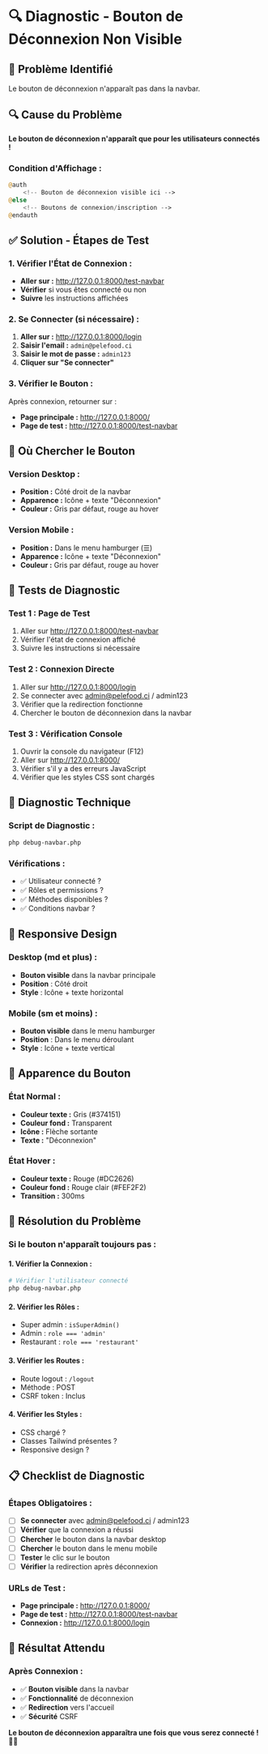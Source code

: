 # 🔍 Diagnostic - Bouton de Déconnexion Non Visible

## 🚨 **Problème Identifié**

Le bouton de déconnexion n'apparaît pas dans la navbar.

## 🔍 **Cause du Problème**

**Le bouton de déconnexion n'apparaît que pour les utilisateurs connectés !**

### **Condition d'Affichage :**
```php
@auth
    <!-- Bouton de déconnexion visible ici -->
@else
    <!-- Boutons de connexion/inscription -->
@endauth
```

## ✅ **Solution - Étapes de Test**

### **1. Vérifier l'État de Connexion :**
- **Aller sur :** http://127.0.0.1:8000/test-navbar
- **Vérifier** si vous êtes connecté ou non
- **Suivre** les instructions affichées

### **2. Se Connecter (si nécessaire) :**
1. **Aller sur :** http://127.0.0.1:8000/login
2. **Saisir l'email :** `admin@pelefood.ci`
3. **Saisir le mot de passe :** `admin123`
4. **Cliquer sur "Se connecter"**

### **3. Vérifier le Bouton :**
Après connexion, retourner sur :
- **Page principale :** http://127.0.0.1:8000/
- **Page de test :** http://127.0.0.1:8000/test-navbar

## 🎯 **Où Chercher le Bouton**

### **Version Desktop :**
- **Position :** Côté droit de la navbar
- **Apparence :** Icône + texte "Déconnexion"
- **Couleur :** Gris par défaut, rouge au hover

### **Version Mobile :**
- **Position :** Dans le menu hamburger (☰)
- **Apparence :** Icône + texte "Déconnexion"
- **Couleur :** Gris par défaut, rouge au hover

## 🧪 **Tests de Diagnostic**

### **Test 1 : Page de Test**
1. Aller sur http://127.0.0.1:8000/test-navbar
2. Vérifier l'état de connexion affiché
3. Suivre les instructions si nécessaire

### **Test 2 : Connexion Directe**
1. Aller sur http://127.0.0.1:8000/login
2. Se connecter avec admin@pelefood.ci / admin123
3. Vérifier que la redirection fonctionne
4. Chercher le bouton de déconnexion dans la navbar

### **Test 3 : Vérification Console**
1. Ouvrir la console du navigateur (F12)
2. Aller sur http://127.0.0.1:8000/
3. Vérifier s'il y a des erreurs JavaScript
4. Vérifier que les styles CSS sont chargés

## 🔧 **Diagnostic Technique**

### **Script de Diagnostic :**
```bash
php debug-navbar.php
```

### **Vérifications :**
- ✅ Utilisateur connecté ?
- ✅ Rôles et permissions ?
- ✅ Méthodes disponibles ?
- ✅ Conditions navbar ?

## 📱 **Responsive Design**

### **Desktop (md et plus) :**
- **Bouton visible** dans la navbar principale
- **Position** : Côté droit
- **Style** : Icône + texte horizontal

### **Mobile (sm et moins) :**
- **Bouton visible** dans le menu hamburger
- **Position** : Dans le menu déroulant
- **Style** : Icône + texte vertical

## 🎨 **Apparence du Bouton**

### **État Normal :**
- **Couleur texte :** Gris (#374151)
- **Couleur fond :** Transparent
- **Icône :** Flèche sortante
- **Texte :** "Déconnexion"

### **État Hover :**
- **Couleur texte :** Rouge (#DC2626)
- **Couleur fond :** Rouge clair (#FEF2F2)
- **Transition :** 300ms

## 🚀 **Résolution du Problème**

### **Si le bouton n'apparaît toujours pas :**

#### **1. Vérifier la Connexion :**
```bash
# Vérifier l'utilisateur connecté
php debug-navbar.php
```

#### **2. Vérifier les Rôles :**
- Super admin : `isSuperAdmin()`
- Admin : `role === 'admin'`
- Restaurant : `role === 'restaurant'`

#### **3. Vérifier les Routes :**
- Route logout : `/logout`
- Méthode : POST
- CSRF token : Inclus

#### **4. Vérifier les Styles :**
- CSS chargé ?
- Classes Tailwind présentes ?
- Responsive design ?

## 📋 **Checklist de Diagnostic**

### **Étapes Obligatoires :**
- [ ] **Se connecter** avec admin@pelefood.ci / admin123
- [ ] **Vérifier** que la connexion a réussi
- [ ] **Chercher** le bouton dans la navbar desktop
- [ ] **Chercher** le bouton dans le menu mobile
- [ ] **Tester** le clic sur le bouton
- [ ] **Vérifier** la redirection après déconnexion

### **URLs de Test :**
- **Page principale :** http://127.0.0.1:8000/
- **Page de test :** http://127.0.0.1:8000/test-navbar
- **Connexion :** http://127.0.0.1:8000/login

## 🎉 **Résultat Attendu**

### **Après Connexion :**
- ✅ **Bouton visible** dans la navbar
- ✅ **Fonctionnalité** de déconnexion
- ✅ **Redirection** vers l'accueil
- ✅ **Sécurité** CSRF

**Le bouton de déconnexion apparaîtra une fois que vous serez connecté !** 🔐✨
